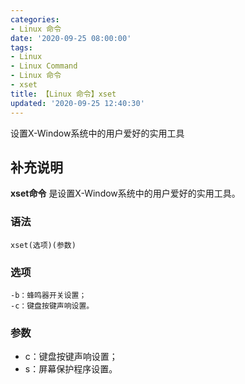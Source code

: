 ```yaml
---
categories:
- Linux 命令
date: '2020-09-25 08:00:00'
tags:
- Linux
- Linux Command
- Linux 命令
- xset
title: 【Linux 命令】xset
updated: '2020-09-25 12:40:30'
---
```


设置X-Window系统中的用户爱好的实用工具

## 补充说明

**xset命令** 是设置X-Window系统中的用户爱好的实用工具。

###  语法

```shell
xset(选项)(参数)
```

###  选项

```shell
-b：蜂鸣器开关设置；
-c：键盘按键声响设置。
```

###  参数

* c：键盘按键声响设置；
* s：屏幕保护程序设置。


<!-- Linux命令行搜索引擎：https://jaywcjlove.github.io/linux-command/ -->